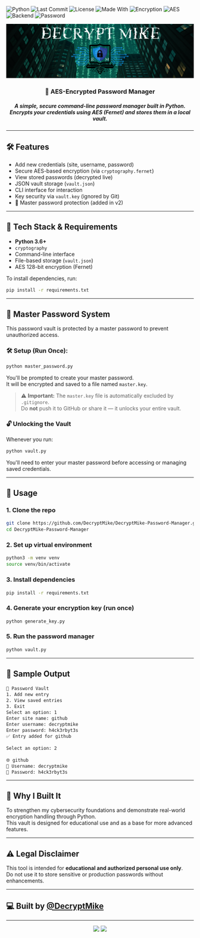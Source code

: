 ![Python](https://img.shields.io/badge/Python-3.6%2B-blue?logo=python)
![Last Commit](https://img.shields.io/github/last-commit/DecryptMike/DecryptMike-Password-Manager)
![License](https://img.shields.io/github/license/DecryptMike/DecryptMike-Password-Manager)
![Made With](https://img.shields.io/badge/Made%20with-Cryptography-green?logo=python)
![Encryption](https://img.shields.io/badge/%F0%9F%94%92-ENCRYPTION-darkgray)
![AES](https://img.shields.io/badge/AES-256-blue)
![Backend](https://img.shields.io/badge/Backend-Flask-informational)
![Password](https://img.shields.io/badge/%F0%9F%94%91-Password%20Manager-gray)


<p align="center">
  <img src="DecryptMikeLogo.png" alt="DecryptMike Logo" style="max-width: 100%; height: auto;"/>
</p>

<h3 align="center">
  🔐 AES-Encrypted Password Manager
</h3>

<h5 align="center">
   A simple, secure command-line password manager built in Python.<br>Encrypts your credentials using AES (Fernet) and stores them in a local vault.
</h5>

---

## 🛠️ Features

- Add new credentials (site, username, password)
- Secure AES-based encryption (via `cryptography.fernet`)
- View stored passwords (decrypted live)
- JSON vault storage (`vault.json`)
- CLI interface for interaction
- Key security via `vault.key` (ignored by Git)
- 🔐 Master password protection (added in v2)

---

## 📁 Tech Stack & Requirements

- **Python 3.6+**
- `cryptography`
- Command-line interface
- File-based storage (`vault.json`)
- AES 128-bit encryption (Fernet)

To install dependencies, run:

```bash
pip install -r requirements.txt
```

---

## 🔐 Master Password System

This password vault is protected by a master password to prevent unauthorized access.

### 🛠️ Setup (Run Once):

```bash
python master_password.py
```

You'll be prompted to create your master password.  
It will be encrypted and saved to a file named `master.key`.

> ⚠️ **Important:** The `master.key` file is automatically excluded by `.gitignore`.  
> Do **not** push it to GitHub or share it — it unlocks your entire vault.

### 🔓 Unlocking the Vault

Whenever you run:

```bash
python vault.py
```

You'll need to enter your master password before accessing or managing saved credentials.

---

## 🚀 Usage

### 1. Clone the repo

```bash
git clone https://github.com/DecryptMike/DecryptMike-Password-Manager.git
cd DecryptMike-Password-Manager
```

### 2. Set up virtual environment

```bash
python3 -m venv venv
source venv/bin/activate
```

### 3. Install dependencies

```bash
pip install -r requirements.txt
```

### 4. Generate your encryption key (run once)

```bash
python generate_key.py
```

### 5. Run the password manager

```bash
python vault.py
```

---

## 🧪 Sample Output

```
🔐 Password Vault
1. Add new entry
2. View saved entries
3. Exit
Select an option: 1
Enter site name: github
Enter username: decryptmike
Enter password: h4ck3rbyt3s
✅ Entry added for github

Select an option: 2

🌐 github
👤 Username: decryptmike
🔑 Password: h4ck3rbyt3s
```

---

## 📄 Why I Built It

To strengthen my cybersecurity foundations and demonstrate real-world encryption handling through Python.  
This vault is designed for educational use and as a base for more advanced features.

---

## ⚠️ Legal Disclaimer

This tool is intended for **educational and authorized personal use only**.  
Do not use it to store sensitive or production passwords without enhancements.

---

## 💻 Built by [@DecryptMike](https://github.com/DecryptMike)

---

<p align="center">
  <img src="https://img.shields.io/badge/Built%20for-Cybersecurity-blue?style=for-the-badge&logo=python"/>
  <img src="https://img.shields.io/badge/Made%20By-DecryptMike-limegreen?style=for-the-badge&logo=github"/>
</p>
